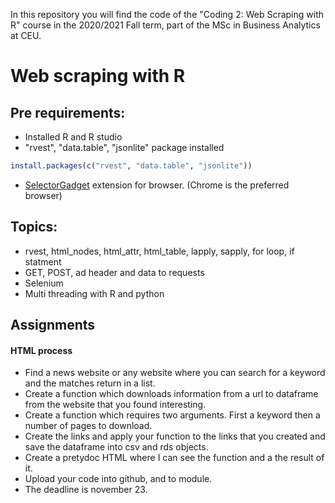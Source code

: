 In this repository you will find the code of the "Coding 2: Web Scraping with R" course in the 2020/2021 Fall term, part of the MSc in Business Analytics at CEU.

# Web scraping with R

## Pre requirements:
* Installed R and R studio
* "rvest", "data.table", "jsonlite" package installed
```R
install.packages(c("rvest", "data.table", "jsonlite"))
```
* [SelectorGadget](https://chrome.google.com/webstore/detail/selectorgadget/mhjhnkcfbdhnjickkkdbjoemdmbfginb) extension for browser. (Chrome is the preferred browser)


## Topics:
* rvest, html_nodes, html_attr, html_table, lapply, sapply, for loop, if statment
* GET, POST, ad header and data to requests
* Selenium
* Multi threading with R and python

## Assignments

#### HTML process
* Find a news website or any website where you can search for a keyword and the matches return in a list.
* Create a function which downloads information from a url to dataframe from the website that you found interesting.
* Create a function which requires two arguments. First a keyword then a number of pages to download.
* Create the links and apply your function to the links that you created and save the dataframe into csv and rds objects.
* Create a pretydoc HTML where I can see the function and a the result of it.
* Upload your code into github, and to module.
* The deadline is november 23.